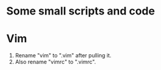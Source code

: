 # Some small scripts and code
# Vim
1. Rename "vim" to ".vim" after pulling it.
2. Also rename "vimrc" to ".vimrc".
